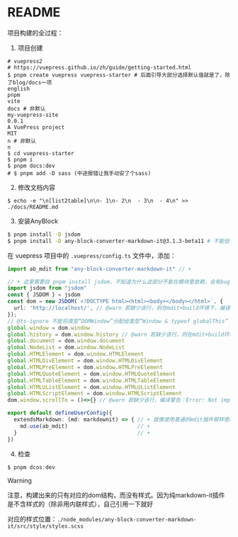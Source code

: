 # README

项目构建的全过程：

1. 项目创建

```shell
# vuepress2
# https://vuepress.github.io/zh/guide/getting-started.html
$ pnpm create vuepress vuepress-starter # 后面引导大部分选择默认值就是了，除了blog/docs一项
english
pnpm
vite
docs # 非默认
my-vuepress-site
0.0.1
A VuePress project
MIT
n # 非默认
n
$ cd vuepress-starter
$ pnpm i
$ pnpm docs:dev
# $ pnpm add -D sass (中途报错让我手动安了个sass)
```

2. 修改文档内容

```shell
$ echo -e "\n[list2table]\n\n- 1\n- 2\n  - 3\n  - 4\n" >> ./docs/README.md
```

3. 安装AnyBlock

```bash
$ pnpm install -D jsdom
$ pnpm install -D any-block-converter-markdown-it@3.1.3-beta11 # 不能低于这个版本，否则不可用
```

在 vuepress 项目中的 `.vuepress/config.ts` 文件中，添加：

```typescript
import ab_mdit from "any-block-converter-markdown-it" // +

// + 这里需要自 pnpm install jsdom，不知道为什么这部分不能在模块里依赖，会有bug......
import jsdom from "jsdom"
const { JSDOM } = jsdom
const dom = new JSDOM(`<!DOCTYPE html><html><body></body></html>`, {
  url: 'http://localhost/', // @warn 若缺少该行，则在mdit+build环境下，编译报错
});
// @ts-ignore 不能将类型“DOMWindow”分配给类型“Window & typeof globalThis”
global.window = dom.window
global.history = dom.window.history // @warn 若缺少该行，则在mdit+build环境下，编译报错：ReferenceError: history is not defined
global.document = dom.window.document
global.NodeList = dom.window.NodeList
global.HTMLElement = dom.window.HTMLElement
global.HTMLDivElement = dom.window.HTMLDivElement
global.HTMLPreElement = dom.window.HTMLPreElement
global.HTMLQuoteElement = dom.window.HTMLQuoteElement
global.HTMLTableElement = dom.window.HTMLTableElement
global.HTMLUListElement = dom.window.HTMLUListElement
global.HTMLScriptElement = dom.window.HTMLScriptElement
dom.window.scrollTo = ()=>{} // @warn 若缺少该行，编译警告：Error: Not implemented: window.scrollTo*/

export default defineUserConfig({
  extendsMarkdown: (md: markdownit) => { // + 就像使用普通的mdit插件那样使用
    md.use(ab_mdit)                      // +
  }                                      // +
})
```

4. 检查

```typescript
$ pnpm dcos:dev
```

> [!warning]
> 
> 注意，构建出来的只有对应的dom结构，而没有样式。因为纯markdown-it插件是不含样式的（除非用内联样式），自己引用一下就好
> 
> 对应的样式位置：`./node_modules/any-block-converter-markdown-it/src/style/styles.scss`
